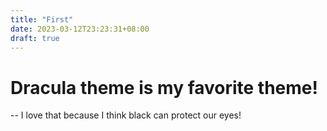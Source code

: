 ```yaml
---
title: "First"
date: 2023-03-12T23:23:31+08:00
draft: true
---
```

# Dracula theme is my favorite theme!

-- I love that because I think black can protect our eyes!

